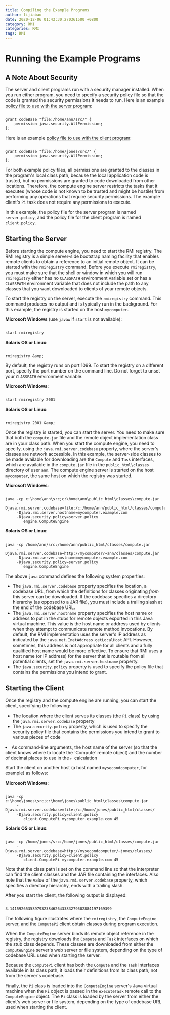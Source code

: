 ```yaml
---
title: Compiling the Example Programs
author: lijiabao
date: 2020-12-06 01:43:30.270361500 +0800
category: RMI
categories: RMI
tags: RMI
---
```


# Running the Example Programs

## A Note About Security

The server and client programs run with a security manager installed. When you run either program, you need to specify a security policy file so that the code is granted the security permissions it needs to run. Here is an example [policy file to use with the server program](examples/server.policy):

```

grant codeBase "file:/home/ann/src/" {
    permission java.security.AllPermission;
};

```

Here is an example [policy file to use with the client program](examples/client.policy):

```

grant codeBase "file:/home/jones/src/" {
    permission java.security.AllPermission;
};

```

For both example policy files, all permissions are granted to the classes in the program's local class path, because the local application code is trusted, but no permissions are granted to code downloaded from other locations. Therefore, the compute engine server restricts the tasks that it executes (whose code is not known to be trusted and might be hostile) from performing any operations that require security permissions. The example client's `Pi` task does not require any permissions to execute.

In this example, the policy file for the server program is named `server.policy`, and the policy file for the client program is named `client.policy`.

## Starting the Server

Before starting the compute engine, you need to start the RMI registry. The RMI registry is a simple server-side bootstrap naming facility that enables remote clients to obtain a reference to an initial remote object. It can be started with the `rmiregistry` command. Before you execute `rmiregistry`, you must make sure that the shell or window in which you will run `rmiregistry` either has no `CLASSPATH` environment variable set or has a `CLASSPATH` environment variable that does not include the path to any classes that you want downloaded to clients of your remote objects.

To start the registry on the server, execute the `rmiregistry` command. This command produces no output and is typically run in the background. For this example, the registry is started on the host `mycomputer`.

**Microsoft Windows** (use `javaw` if `start` is not available):

```

start rmiregistry

```

**Solaris OS or Linux**:

```

rmiregistry &amp;

```

By default, the registry runs on port 1099. To start the registry on a different port, specify the port number on the command line. Do not forget to unset your `CLASSPATH` environment variable.

**Microsoft Windows**:

```

start rmiregistry 2001

```

**Solaris OS or Linux**:

```

rmiregistry 2001 &amp;

```

Once the registry is started, you can start the server. You need to make sure that both the `compute.jar` file and the remote object implementation class are in your class path. When you start the compute engine, you need to specify, using the `java.rmi.server.codebase` property, where the server's classes are network accessible. In this example, the server-side classes to be made available for downloading are the `Compute` and `Task` interfaces, which are available in the `compute.jar` file in the `public_html\classes` directory of user `ann`. The compute engine server is started on the host `mycomputer`, the same host on which the registry was started.

**Microsoft Windows**:

```

java -cp c:\home\ann\src;c:\home\ann\public_html\classes\compute.jar
     -Djava.rmi.server.codebase=file:/c:/home/ann/public_html/classes/compute.jar
     -Djava.rmi.server.hostname=mycomputer.example.com
     -Djava.security.policy=server.policy
        engine.ComputeEngine

```

**Solaris OS or Linux**:

```

java -cp /home/ann/src:/home/ann/public_html/classes/compute.jar
     -Djava.rmi.server.codebase=http://mycomputer/~ann/classes/compute.jar
     -Djava.rmi.server.hostname=mycomputer.example.com
     -Djava.security.policy=server.policy
        engine.ComputeEngine

```

The above `java` command defines the following system properties:

- The `java.rmi.server.codebase` property specifies the location, a codebase URL, from which the definitions for classes originating *from* this server can be downloaded. If the codebase specifies a directory hierarchy (as opposed to a JAR file), you must include a trailing slash at the end of the codebase URL.
- The `java.rmi.server.hostname` property specifies the host name or address to put in the stubs for remote objects exported in this Java virtual machine. This value is the host name or address used by clients when they attempt to communicate remote method invocations. By default, the RMI implementation uses the server's IP address as indicated by the `java.net.InetAddress.getLocalHost` API. However, sometimes, this address is not appropriate for all clients and a fully qualified host name would be more effective. To ensure that RMI uses a host name (or IP address) for the server that is routable from all potential clients, set the `java.rmi.server.hostname` property.
- The `java.security.policy` property is used to specify the policy file that contains the permissions you intend to grant.

## Starting the Client

Once the registry and the compute engine are running, you can start the client, specifying the following:

- The location where the client serves its classes (the `Pi` class) by using the `java.rmi.server.codebase` property
- The `java.security.policy` property, which is used to specify the security policy file that contains the permissions you intend to grant to various pieces of code
<li>As command-line arguments, the host name of the server (so that the client knows where to locate the `Compute` remote object) and the number of decimal places to use in the 
<img src="../figures/rmi/pi.gif" width="9" height="9" alt="the pi symbol" /> calculation</li>

Start the client on another host (a host named `mysecondcomputer`, for example) as follows:

**Microsoft Windows**:

```

java -cp c:\home\jones\src;c:\home\jones\public_html\classes\compute.jar
     -Djava.rmi.server.codebase=file:/c:/home/jones/public_html/classes/
     -Djava.security.policy=client.policy
        client.ComputePi mycomputer.example.com 45

```

**Solaris OS or Linux**:

```

java -cp /home/jones/src:/home/jones/public_html/classes/compute.jar
     -Djava.rmi.server.codebase=http://mysecondcomputer/~jones/classes/
     -Djava.security.policy=client.policy
        client.ComputePi mycomputer.example.com 45

```

Note that the class path is set on the command line so that the interpreter can find the client classes and the JAR file containing the interfaces. Also note that the value of the `java.rmi.server.codebase` property, which specifies a directory hierarchy, ends with a trailing slash.

After you start the client, the following output is displayed:

```

3.141592653589793238462643383279502884197169399

```

The following figure illustrates where the `rmiregistry`, the `ComputeEngine` server, and the `ComputePi` client obtain classes during program execution.

When the `ComputeEngine` server binds its remote object reference in the registry, the registry downloads the `Compute` and `Task` interfaces on which the stub class depends. These classes are downloaded from either the `ComputeEngine` server's web server or file system, depending on the type of codebase URL used when starting the server.

Because the `ComputePi` client has both the `Compute` and the `Task` interfaces available in its class path, it loads their definitions from its class path, not from the server's codebase.

Finally, the `Pi` class is loaded into the `ComputeEngine` server's Java virtual machine when the `Pi` object is passed in the `executeTask` remote call to the `ComputeEngine` object. The `Pi` class is loaded by the server from either the client's web server or file system, depending on the type of codebase URL used when starting the client.
